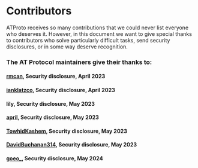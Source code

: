 # Contributors

ATProto receives so many contributions that we could never list everyone who deserves it. However, in this document we want to give special thanks to contributors who solve particularly difficult tasks, send security disclosures, or in some way deserve recognition.

### The AT Protocol maintainers give their thanks to:

#### [rmcan](https://github.com/rmcan), Security disclosure, April 2023

#### [ianklatzco](https://github.com/ianklatzco), Security disclosure, April 2023

#### lily, Security disclosure, May 2023

#### [april](https://github.com/april), Security disclosure, May 2023

#### [TowhidKashem](https://github.com/TowhidKashem), Security disclosure, May 2023

#### [DavidBuchanan314](https://github.com/DavidBuchanan314), Security disclosure, May 2023

#### [goeo\_](https://bsky.app/profile/did:web:genco.me), Security disclosure, May 2024
